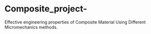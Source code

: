 # Composite_project-
Effective engineering properties of Composite Material Using Different Micromechanics methods.
